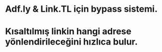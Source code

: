 # Adf.ly & Link.TL için bypass sistemi.
# Kısaltılmış linkin hangi adrese yönlendirileceğini hızlıca bulur. 
